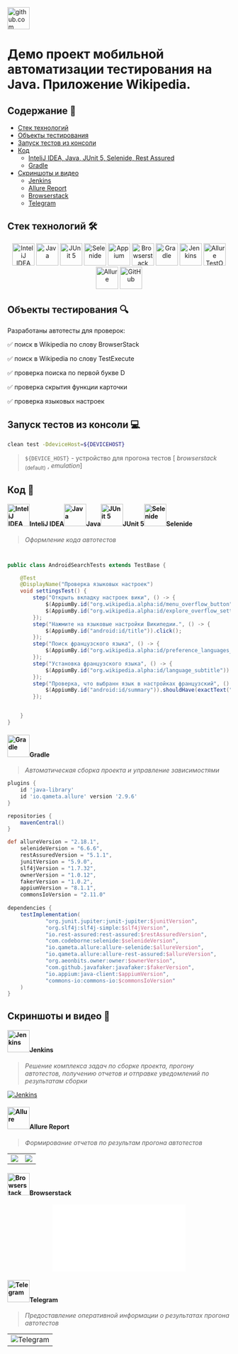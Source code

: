 <a href="https://github.com/"><img alt="github.com" height="50" src="readme_files/technologies/github.svg"/></a>
# Демо проект мобильной автоматизации тестирования на Java. Приложение Wikipedia.


## Содержание :bookmark_tabs:
* <a href="#stack">Cтек технологий</a>
* <a href="#objects">Объекты тестирования</a>
* <a href="#console">Запуск тестов из консоли</a>
* <a href="#code">Код</a>
    + <a href="#intelij">InteliJ IDEA, Java, JUnit 5, Selenide, Rest Assured</a>
    + <a href="#gradle">Gradle</a>
* <a href="#screenshot">Скриншоты и видео</a>
  + <a href="#jenkins">Jenkins</a>
  + <a href="#allure">Allure Report</a>
  + <a href="#browserstack">Browserstack</a>
  + <a href="#notifications">Telegram</a>



<a id="stack"></a>
## Cтек технологий :hammer_and_wrench:

<div align="center">
<a href="https://www.jetbrains.com/idea/"><img alt="InteliJ IDEA" height="50" src="readme_files/technologies/intelij_idea.svg" width="50"/></a>
<a href="https://www.java.com/"><img alt="Java" height="50" src="readme_files/technologies/java.svg" width="50"/></a>
<a href="https://junit.org/junit5/"><img alt="JUnit 5" height="50" src="readme_files/technologies/junit5.svg" width="50"/></a>
<a href="https://selenide.org/"><img alt="Selenide" height="50" src="readme_files/technologies/selenide.svg" width="50"/></a>
<a href="https://appium.io/"><img alt="Appium" height="50" src="readme_files/technologies/appium.svg" width="50"/></a>
<a href="https://www.browserstack.co"><img alt="Browserstack" height="50" src="readme_files/technologies/browserstack.svg" width="50"/></a>
<a href="https://gradle.org/"><img alt="Gradle" height="50" src="readme_files/technologies/gradle.svg" width="50"/></a>
<a href="https://www.jenkins.io/"><img alt="Jenkins" height="50" src="readme_files/technologies/jenkins.svg" width="50"/></a>
<a href="https://qameta.io/"><img alt="Allure TestOps" height="50" src="readme_files/technologies/allure_testops.svg" width="50"/></a>
<a href="https://github.com/allure-framework/"><img alt="Allure" height="50" src="readme_files/technologies/allure.svg" width="50"/></a>
<a href="https://github.com/"><img alt="GitHub" height="50" src="readme_files/technologies/github.svg" width="50"/></a>
</div>



<a id="objects"></a>
## Объекты тестирования :mag:

Разработаны автотесты для проверок:


:white_check_mark: поиск в Wikipedia по слову BrowserStack

:white_check_mark: поиск в Wikipedia по слову TestExecute

:white_check_mark: проверка поиска по первой букве D

:white_check_mark: проверка скрытия функции карточки

:white_check_mark: проверка языковых настроек






<a id="console"></a>
## Запуск тестов из консоли :computer:

```bash
clean test -DdeviceHost=${DEVICEHOST}

```

> `${DEVICE_HOST}` - устройство для прогона тестов [ *browserstack* <sub>(default)</sub> , *emulation*] 




<a id="code"></a>
## Код :floppy_disk:

<a id="intelij"></a>
#### <img alt="InteliJ IDEA" height="50" src="readme_files/technologies/intelij_idea.svg" width="50"/>InteliJ IDEA</a><img alt="Java" height="50" src="readme_files/technologies/java.svg" width="50"/>Java</a><img alt="JUnit 5" height="50" src="readme_files/technologies/junit5.svg" width="50"/>JUnit 5</a><img alt="Selenide" height="50" src="readme_files/technologies/selenide.svg" width="50"/>Selenide</a>

> *Оформление кода автотестов*

```java


public class AndroidSearchTests extends TestBase {

    @Test
    @DisplayName("Проверка языковых настроек")
    void settingsTest() {
        step("Открыть вкладку настроек вики", () -> {
            $(AppiumBy.id("org.wikipedia.alpha:id/menu_overflow_button")).click();
            $(AppiumBy.id("org.wikipedia.alpha:id/explore_overflow_settings")).click();
        });
        step("Нажмите на языковые настройки Википедии.", () -> {
            $(AppiumBy.id("android:id/title")).click();
        });
        step("Поиск французского языка", () -> {
            $(AppiumBy.id("org.wikipedia.alpha:id/preference_languages_filter")).sendKeys("French");
        });
        step("Установка французского языка", () -> {
            $(AppiumBy.id("org.wikipedia.alpha:id/language_subtitle")).click();
        });
        step("Проверка, что выбранн язык в настройках французский", () -> {
            $(AppiumBy.id("android:id/summary")).shouldHave(exactText("Français"));
        });


    }
}    
```



<a id="gradle"></a>
#### <img alt="Gradle" height="50" src="readme_files/technologies/gradle.svg" width="50"/>Gradle</a>

> *Автоматическая сборка проекта и управление зависимостями*

```groovy
plugins {
    id 'java-library'
    id 'io.qameta.allure' version '2.9.6'
}

repositories {
    mavenCentral()
}

def allureVersion = "2.18.1",
    selenideVersion = "6.6.6",
    restAssuredVersion = "5.1.1",
    junitVersion = "5.9.0",
    slf4jVersion = "1.7.32",
    ownerVersion = "1.0.12",
    fakerVersion = "1.0.2",
    appiumVersion = "8.1.1",
    commonsIoVersion = "2.11.0"
    
dependencies {
    testImplementation(
            "org.junit.jupiter:junit-jupiter:$junitVersion",
            "org.slf4j:slf4j-simple:$slf4jVersion",
            "io.rest-assured:rest-assured:$restAssuredVersion",
            "com.codeborne:selenide:$selenideVersion",
            "io.qameta.allure:allure-selenide:$allureVersion",
            "io.qameta.allure:allure-rest-assured:$allureVersion",
            "org.aeonbits.owner:owner:$ownerVersion",
            "com.github.javafaker:javafaker:$fakerVersion",
            "io.appium:java-client:$appiumVersion",
            "commons-io:commons-io:$commonsIoVersion"
    )
}
```


<a id="screenshot"></a>
## Скриншоты и видео :camera_flash:


<a id="jenkins"></a>
#### <img alt="Jenkins" height="50" src="readme_files/technologies/jenkins.svg" width="50"/>Jenkins</a>

> *Решение комплекса задач по сборке проекта, прогону автотестов, получению отчетов и отправке уведомлений по
результатам сборки*

<a href="https://jenkins.autotests.cloud/job/qa_guru_diplom_Mobile/">
<img src="readme_files/jenkins/JenkinsProject.png" alt="Jenkins">
</a>



<a id="allure"></a>
#### <img alt="Allure" height="50" src="readme_files/technologies/allure.svg" width="50"/>Allure Report</a>

> *Формирование отчетов по результам прогона автотестов*

<table>
     <tr>
        <td>
        <a href="https://jenkins.autotests.cloud/job/qa_guru_diplom_Mobile/3/allure/">
        <img src="readme_files/allure/AllureDashboard.png">
        </a>
        </td>
        <td>
        <a href="https://jenkins.autotests.cloud/job/qa_guru_diplom_Mobile/3/allure/#suites/931af5ed5b63c00d89301b3b329c12d8/4263a25fc6e8c837/">
        <img src="readme_files/allure/AllureTestCases.png">
        </a>
        </td>
    </tr>
</table>

<a id="browserstack"></a>
#### <img alt="Browserstack" height="50" src="readme_files/technologies/browserstack.svg" width="50"/>Browserstack</a>

<div align="center">
<iframe class="attachment__iframe" frameborder="0" src="data/attachments/59ac4530edad2185.html"></iframe>
</div>

<a id="notifications"></a>
#### <img alt="Telegram" height="50" src="readme_files/technologies/telegram.svg" width="50"/>Telegram</a>

> *Предоставление оперативной информации о результатах прогона автотестов*

<table>
     <tr>
        <td>
        <img src="readme_files/telegram/Notifications.png" alt="Telegram">
        </td>
    </tr>
 </table>   
